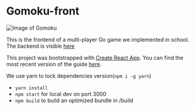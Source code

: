 # Gomoku-front

![Image of Gomoku](https://github.com/quentin-sommer/gomoku-back/blob/master/images/gomoku.jpg)

This is the frontend of a multi-player Go game we implemented in school.
The backend is visible [here](https://github.com/quentin-sommer/gomoku-back)

This project was bootstrapped with [Create React App](https://github.com/facebookincubator/create-react-app).
You can find the most recent version of the guide [here](https://github.com/facebookincubator/create-react-app/blob/master/packages/react-scripts/template/README.md).

We use yarn to lock dependencies version(`npm i -g yarn`)

* `yarn install`
* `npm start` for local dev on port 3000
* `npm build` to build an optimized bundle in /build
